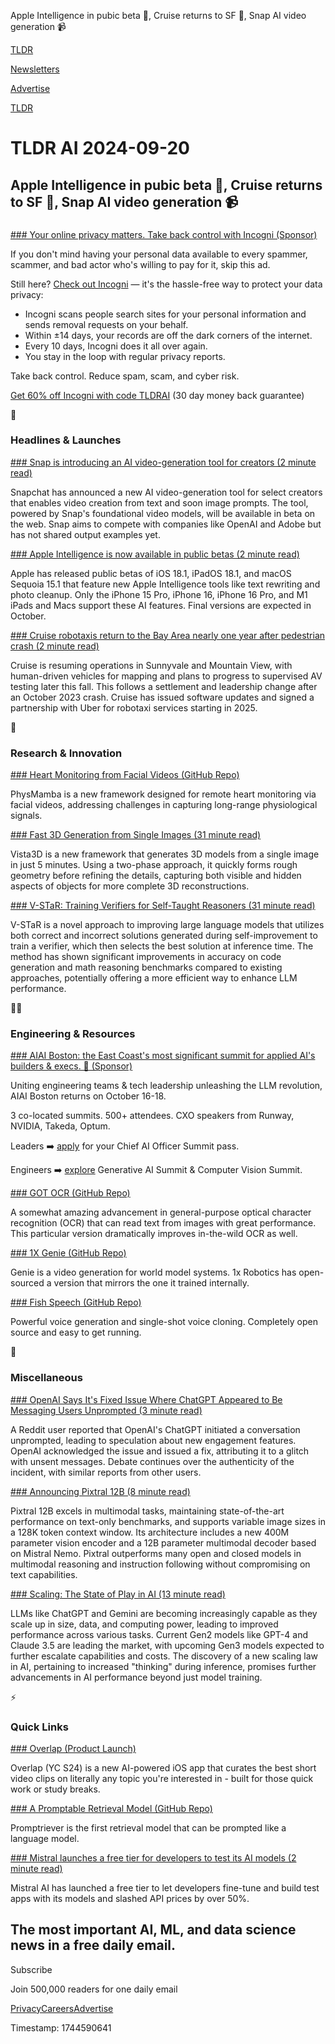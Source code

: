 Apple Intelligence in pubic beta 📱, Cruise returns to SF 🌉, Snap AI video generation 📹

[TLDR](/)

[Newsletters](/newsletters)

[Advertise](https://advertise.tldr.tech/)

[TLDR](/)

# TLDR AI 2024-09-20

## Apple Intelligence in pubic beta 📱, Cruise returns to SF 🌉, Snap AI video generation 📹

### 

[### Your online privacy matters. Take back control with Incogni (Sponsor)](https://get.incogni.io/aff_c?offer_id=1151&amp;aff_id=16286)

If you don't mind having your personal data available to every spammer, scammer, and bad actor who's willing to pay for it, skip this ad.

Still here? [Check out Incogni](https://get.incogni.io/aff_c?offer_id=1151&aff_id=16286) — it's the hassle-free way to protect your data privacy:

* Incogni scans people search sites for your personal information and sends removal requests on your behalf.
* Within ±14 days, your records are off the dark corners of the internet.
* Every 10 days, Incogni does it all over again.
* You stay in the loop with regular privacy reports.

Take back control. Reduce spam, scam, and cyber risk.

[Get 60% off Incogni with code TLDRAI](https://get.incogni.io/aff_c?offer_id=1151&aff_id=16286) (30 day money back guarantee)

🚀

### Headlines & Launches

[### Snap is introducing an AI video-generation tool for creators (2 minute read)](https://techcrunch.com/2024/09/17/snap-is-introducing-an-ai-video-generation-tool-for-creators/?utm_source=tldrai)

Snapchat has announced a new AI video-generation tool for select creators that enables video creation from text and soon image prompts. The tool, powered by Snap's foundational video models, will be available in beta on the web. Snap aims to compete with companies like OpenAI and Adobe but has not shared output examples yet.

[### Apple Intelligence is now available in public betas (2 minute read)](https://www.theverge.com/2024/9/19/24249206/apple-intelligence-ios-18-1-public-beta?utm_source=tldrai)

Apple has released public betas of iOS 18.1, iPadOS 18.1, and macOS Sequoia 15.1 that feature new Apple Intelligence tools like text rewriting and photo cleanup. Only the iPhone 15 Pro, iPhone 16, iPhone 16 Pro, and M1 iPads and Macs support these AI features. Final versions are expected in October.

[### Cruise robotaxis return to the Bay Area nearly one year after pedestrian crash (2 minute read)](https://techcrunch.com/2024/09/19/cruise-avs-return-to-bay-area-year-after-pedestrian-crash/?utm_source=tldrai)

Cruise is resuming operations in Sunnyvale and Mountain View, with human-driven vehicles for mapping and plans to progress to supervised AV testing later this fall. This follows a settlement and leadership change after an October 2023 crash. Cruise has issued software updates and signed a partnership with Uber for robotaxi services starting in 2025.

🧠

### Research & Innovation

[### Heart Monitoring from Facial Videos (GitHub Repo)](https://github.com/chaoqi31/physmamba?utm_source=tldrai)

PhysMamba is a new framework designed for remote heart monitoring via facial videos, addressing challenges in capturing long-range physiological signals.

[### Fast 3D Generation from Single Images (31 minute read)](https://arxiv.org/abs/2409.12193v1?utm_source=tldrai)

Vista3D is a new framework that generates 3D models from a single image in just 5 minutes. Using a two-phase approach, it quickly forms rough geometry before refining the details, capturing both visible and hidden aspects of objects for more complete 3D reconstructions.

[### V-STaR: Training Verifiers for Self-Taught Reasoners (31 minute read)](https://arxiv.org/abs/2402.06457?utm_source=tldrai)

V-STaR is a novel approach to improving large language models that utilizes both correct and incorrect solutions generated during self-improvement to train a verifier, which then selects the best solution at inference time. The method has shown significant improvements in accuracy on code generation and math reasoning benchmarks compared to existing approaches, potentially offering a more efficient way to enhance LLM performance.

👨‍💻

### Engineering & Resources

[### AIAI Boston: the East Coast's most significant summit for applied AI's builders & execs. 🚀 (Sponsor)](https://world.aiacceleratorinstitute.com/location/caioboston/?utm_source=tldrai)

Uniting engineering teams & tech leadership unleashing the LLM revolution, AIAI Boston returns on October 16-18.

3 co-located summits. 500+ attendees. CXO speakers from Runway, NVIDIA, Takeda, Optum.

Leaders ➡️ [apply](https://world.aiacceleratorinstitute.com/location/caioboston/) for your Chief AI Officer Summit pass.

Engineers ➡️ [explore](https://world.aiacceleratorinstitute.com/location/boston/) Generative AI Summit & Computer Vision Summit.

[### GOT OCR (GitHub Repo)](https://github.com/Ucas-HaoranWei/GOT-OCR2.0?utm_source=tldrai)

A somewhat amazing advancement in general-purpose optical character recognition (OCR) that can read text from images with great performance. This particular version dramatically improves in-the-wild OCR as well.

[### 1X Genie (GitHub Repo)](https://github.com/1x-technologies/1xgpt/tree/main/genie?utm_source=tldrai)

Genie is a video generation for world model systems. 1x Robotics has open-sourced a version that mirrors the one it trained internally.

[### Fish Speech (GitHub Repo)](https://github.com/fishaudio/fish-speech?utm_source=tldrai)

Powerful voice generation and single-shot voice cloning. Completely open source and easy to get running.

🎁

### Miscellaneous

[### OpenAI Says It's Fixed Issue Where ChatGPT Appeared to Be Messaging Users Unprompted (3 minute read)](https://futurism.com/openai-chatgpt-initiating-conversations?utm_source=tldrai)

A Reddit user reported that OpenAI's ChatGPT initiated a conversation unprompted, leading to speculation about new engagement features. OpenAI acknowledged the issue and issued a fix, attributing it to a glitch with unsent messages. Debate continues over the authenticity of the incident, with similar reports from other users.

[### Announcing Pixtral 12B (8 minute read)](https://mistral.ai/news/pixtral-12b/?utm_source=tldrai)

Pixtral 12B excels in multimodal tasks, maintaining state-of-the-art performance on text-only benchmarks, and supports variable image sizes in a 128K token context window. Its architecture includes a new 400M parameter vision encoder and a 12B parameter multimodal decoder based on Mistral Nemo. Pixtral outperforms many open and closed models in multimodal reasoning and instruction following without compromising on text capabilities.

[### Scaling: The State of Play in AI (13 minute read)](https://www.oneusefulthing.org/p/scaling-the-state-of-play-in-ai?utm_source=tldrai)

LLMs like ChatGPT and Gemini are becoming increasingly capable as they scale up in size, data, and computing power, leading to improved performance across various tasks. Current Gen2 models like GPT-4 and Claude 3.5 are leading the market, with upcoming Gen3 models expected to further escalate capabilities and costs. The discovery of a new scaling law in AI, pertaining to increased "thinking" during inference, promises further advancements in AI performance beyond just model training.

⚡️

### Quick Links

[### Overlap (Product Launch)](https://www.ycombinator.com/companies/overlap?utm_source=tldrai)

Overlap (YC S24) is a new AI-powered iOS app that curates the best short video clips on literally any topic you're interested in - built for those quick work or study breaks.

[### A Promptable Retrieval Model (GitHub Repo)](https://github.com/orionw/promptriever?utm_source=tldrai)

Promptriever is the first retrieval model that can be prompted like a language model.

[### Mistral launches a free tier for developers to test its AI models (2 minute read)](https://techcrunch.com/2024/09/17/mistral-launches-a-free-tier-for-developers-to-test-its-ai-models/?utm_source=tldrai)

Mistral AI has launched a free tier to let developers fine-tune and build test apps with its models and slashed API prices by over 50%.

## The most important AI, ML, and data science news in a free daily email.

Subscribe

Join 500,000 readers for one daily email

[Privacy](/privacy)[Careers](https://jobs.ashbyhq.com/tldr.tech)[Advertise](/ai/advertise)

Timestamp: 1744590641
